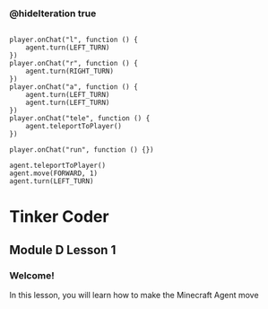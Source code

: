### @hideIteration true 

<!-- block combinations that will show up by default in their workspace -->
```template

player.onChat("l", function () {
    agent.turn(LEFT_TURN)
})
player.onChat("r", function () {
    agent.turn(RIGHT_TURN)
})
player.onChat("a", function () {
    agent.turn(LEFT_TURN)
    agent.turn(LEFT_TURN)
})
player.onChat("tele", function () {
    agent.teleportToPlayer()
})
```

<!-- blocks you want available to players, based on js code -->
```blocks
player.onChat("run", function () {})

agent.teleportToPlayer()
agent.move(FORWARD, 1)
agent.turn(LEFT_TURN)

```

# Tinker Coder
## Module D Lesson 1
### Welcome!

In this lesson, you will learn how to make the Minecraft Agent move

